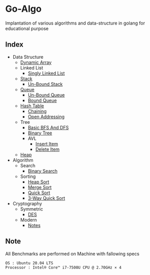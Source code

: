 # Go-Algo

Implantation of various algorithms and data-structure in golang for educational purpose

## Index
- Data Structure
   - [Dynamic Array](dataStructure/arrays/arrays.md)
   - Linked List
      - [Singly Linked List](dataStructure/linkedlist/singly/singly.md)
   - [Stack](dataStructure/stack/stack.md)
      - [Un-Bound Stack](dataStructure/stack/unbound.go)
   - [Queue](dataStructure/queue/queue.md)
      - [Un-Bound Queue](dataStructure/queue/unbound.go)
      - [Bound Queue](dataStructure/queue/bound.go)
   - [Hash Table](dataStructure/hashtable/hashtable.md)
      - [Chaining](dataStructure/hashtable/chaining.go)
      - [Open Addressing](dataStructure/hashtable/openaddress.go)
   - Tree
      - [Basic BFS And DFS](dataStructure/tree/firstSearch/bsfDfs.go)
      - [Binary Tree](dataStructure/tree/binarytree/internal.go)
      - AVL
         - [Insert Item](dataStructure/tree/avl/insert.go)
         - [Delete Item](dataStructure/tree/avl/delete.go)
   - [Heap](dataStructure/heap/heap.go)
- Algorithm
   - Search
      - [Binary Search](search/binary/binary.md)
   - Sorting
      - [Heap Sort](sorting/heapSort.go)
      - [Merge Sort](sorting/mergeSort.go)
      - [Quick Sort](sorting/quickSort.go)
      - [3-Way Quick Sort](sorting/3wayQuickSort.go)
- Cryptography
   - Symmetric 
      - [DES](cryptography/des/fFunction.go)
   - Modern
      - [Notes](cryptography/NOTES.md)
## Note

All Benchmarks are performed on Machine with fallowing specs

```
OS : Ubuntu 20.04 LTS
Processor : Intel® Core™ i7-7500U CPU @ 2.70GHz × 4
```
